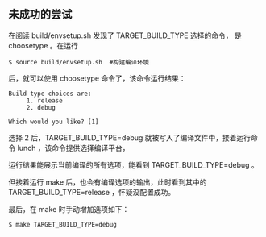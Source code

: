 ﻿


## 未成功的尝试

在阅读 build/envsetup.sh 发现了 TARGET_BUILD_TYPE 选择的命令， 是 choosetype 。在运行
```shell
$ source build/envsetup.sh  #构建编译环境
```
后，就可以使用 choosetype 命令了，该命令运行结果：

```shell
Build type choices are:
     1. release
     2. debug

Which would you like? [1] 
```
选择 2 后，TARGET_BUILD_TYPE=debug 就被写入了编译文件中，接着运行命令  lunch ，该命令提供选择编译平台，

运行结果能展示当前编译的所有选项，能看到 TARGET_BUILD_TYPE=debug 。

但接着运行 make 后，也会有编译选项的输出，此时看到其中的 TARGET_BUILD_TYPE=release ，怀疑没配置成功。

最后，在 make 时手动增加选项如下：

```shell
$ make TARGET_BUILD_TYPE=debug
```